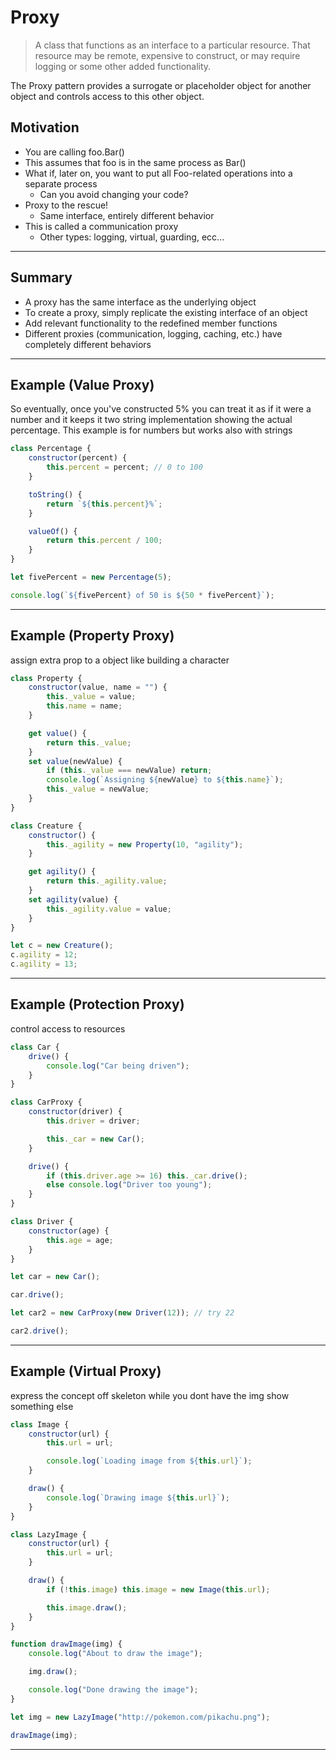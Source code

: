 # Proxy

> A class that functions as an interface to a particular resource. That resource may be remote, expensive to construct, or may require logging or some other added functionality.

The Proxy pattern provides a surrogate or placeholder object for another object and controls access to this other object.

## Motivation

- You are calling foo.Bar()
- This assumes that foo is in the same process as Bar()
- What if, later on, you want to put all Foo-related operations into a separate process
  - Can you avoid changing your code?
- Proxy to the rescue!
  - Same interface, entirely different behavior
- This is called a communication proxy
  - Other types: logging, virtual, guarding, ecc...

---

## Summary

- A proxy has the same interface as the underlying object
- To create a proxy, simply replicate the existing interface of an object
- Add relevant functionality to the redefined member functions
- Different proxies (communication, logging, caching, etc.) have completely different behaviors

---

## Example (Value Proxy)

So eventually, once you've constructed 5% you can treat it as if it were a number and it keeps it two string implementation showing the actual percentage. This example is for numbers but works also with strings

```js
class Percentage {
	constructor(percent) {
		this.percent = percent; // 0 to 100
	}

	toString() {
		return `${this.percent}%`;
	}

	valueOf() {
		return this.percent / 100;
	}
}

let fivePercent = new Percentage(5);

console.log(`${fivePercent} of 50 is ${50 * fivePercent}`);
```

---

## Example (Property Proxy)

assign extra prop to a object like building a character

```js
class Property {
	constructor(value, name = "") {
		this._value = value;
		this.name = name;
	}

	get value() {
		return this._value;
	}
	set value(newValue) {
		if (this._value === newValue) return;
		console.log(`Assigning ${newValue} to ${this.name}`);
		this._value = newValue;
	}
}

class Creature {
	constructor() {
		this._agility = new Property(10, "agility");
	}

	get agility() {
		return this._agility.value;
	}
	set agility(value) {
		this._agility.value = value;
	}
}

let c = new Creature();
c.agility = 12;
c.agility = 13;
```

---

## Example (Protection Proxy)

control access to resources

```js
class Car {
	drive() {
		console.log("Car being driven");
	}
}

class CarProxy {
	constructor(driver) {
		this.driver = driver;

		this._car = new Car();
	}

	drive() {
		if (this.driver.age >= 16) this._car.drive();
		else console.log("Driver too young");
	}
}

class Driver {
	constructor(age) {
		this.age = age;
	}
}

let car = new Car();

car.drive();

let car2 = new CarProxy(new Driver(12)); // try 22

car2.drive();
```

---

## Example (Virtual Proxy)

express the concept off skeleton while you dont have the img show something else

```js
class Image {
	constructor(url) {
		this.url = url;

		console.log(`Loading image from ${this.url}`);
	}

	draw() {
		console.log(`Drawing image ${this.url}`);
	}
}

class LazyImage {
	constructor(url) {
		this.url = url;
	}

	draw() {
		if (!this.image) this.image = new Image(this.url);

		this.image.draw();
	}
}

function drawImage(img) {
	console.log("About to draw the image");

	img.draw();

	console.log("Done drawing the image");
}

let img = new LazyImage("http://pokemon.com/pikachu.png");

drawImage(img);
```

---
